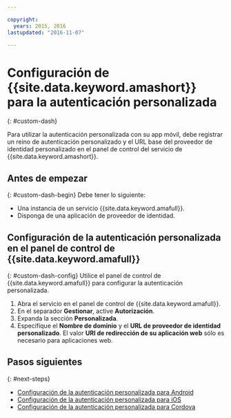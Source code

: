 ```yaml
---

copyright:
  years: 2015, 2016
lastupdated: "2016-11-07"

---
```


# Configuración de {{site.data.keyword.amashort}} para la autenticación personalizada
{: #custom-dash}


Para utilizar la autenticación personalizada con su app móvil, debe registrar un reino de autenticación personalizado y el URL base del proveedor de identidad personalizado en el panel de control del servicio de {{site.data.keyword.amashort}}.

## Antes de empezar
{: #custom-dash-begin}
Debe tener lo siguiente:
* Una instancia de un servicio {{site.data.keyword.amafull}}. 
* Disponga de una aplicación de proveedor de identidad. 

## Configuración de la autenticación personalizada en el panel de control de {{site.data.keyword.amafull}}
{: #custom-dash-config}
Utilice el panel de control de {{site.data.keyword.amafull}} para configurar la autenticación personalizada.

1. Abra el servicio en el panel de control de {{site.data.keyword.amafull}}.
1. En el separador **Gestionar**, active **Autorización**.
1. Expanda la sección **Personalizada**. 
1. Especifique el **Nombre de dominio** y el **URL de proveedor de identidad personalizado**. El valor **URI de redirección de su aplicación web** sólo es necesario para aplicaciones web.

## Pasos siguientes
{: #next-steps}
* [Configuración de la autenticación personalizada para Android](custom-auth-android.html)
* [Configuración de la autenticación personalizada para iOS](custom-auth-ios.html)
* [Configuración de la autenticación personalizada para Cordova](custom-auth-cordova.html)
